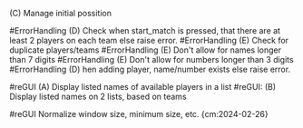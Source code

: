 
(C) Manage initial possition


#ErrorHandling (D) Check when start_match is pressed, that there are at least 2 players on each team else raise error.
#ErrorHandling (E) Check for duplicate players/teams
#ErrorHandling (E) Don't allow for names longer than 7 digits
#ErrorHandling (E) Don't allow for numbers longer than 3 digits 
#ErrorHandling (D) hen adding player, name/number exists else raise error.

#reGUI (A) Display listed names of available players in a list
#reGUI: (B) Display listed names on 2 lists, based on teams




#reGUI Normalize window size, minimum size, etc. {cm:2024-02-26}

